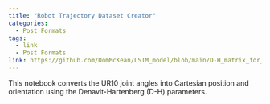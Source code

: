 ```yaml
---
title: "Robot Trajectory Dataset Creator"
categories:
  - Post Formats
tags:
  - link
  - Post Formats
link: https://github.com/DomMcKean/LSTM_model/blob/main/D-H_matrix_for_joint_to_Cartisian_conversion.ipynb
---
```


This notebook converts the UR10 joint angles into Cartesian position and orientation using the Denavit-Hartenberg (D-H) parameters.
